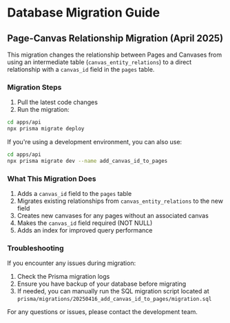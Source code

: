# Database Migration Guide

## Page-Canvas Relationship Migration (April 2025)

This migration changes the relationship between Pages and Canvases from using an intermediate table (`canvas_entity_relations`) to a direct relationship with a `canvas_id` field in the `pages` table.

### Migration Steps

1. Pull the latest code changes
2. Run the migration:

```bash
cd apps/api
npx prisma migrate deploy
```

If you're using a development environment, you can also use:

```bash
cd apps/api
npx prisma migrate dev --name add_canvas_id_to_pages
```

### What This Migration Does

1. Adds a `canvas_id` field to the `pages` table
2. Migrates existing relationships from `canvas_entity_relations` to the new field
3. Creates new canvases for any pages without an associated canvas
4. Makes the `canvas_id` field required (NOT NULL)
5. Adds an index for improved query performance

### Troubleshooting

If you encounter any issues during migration:

1. Check the Prisma migration logs
2. Ensure you have backup of your database before migrating
3. If needed, you can manually run the SQL migration script located at `prisma/migrations/20250416_add_canvas_id_to_pages/migration.sql`

For any questions or issues, please contact the development team.
